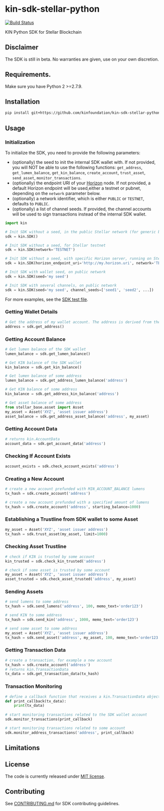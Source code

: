 # kin-sdk-stellar-python
[![Build Status](https://travis-ci.com/kinfoundation/kin-sdk-stellar-python.svg?token=f7PF9BYUzqkMQU5JpUvN&branch=master)](https://travis-ci.com/kinfoundation/kin-sdk-stellar-python)

KIN Python SDK for Stellar Blockchain

## Disclaimer

The SDK is still in beta. No warranties are given, use on your own discretion.

## Requirements.

Make sure you have Python 2 >=2.7.9.

## Installation 

```bash
pip install git+https://github.com/kinfoundation/kin-sdk-stellar-python.git
```

## Usage

### Initialization

To initialize the SDK, you need to provide the following parameters:
- (optionally) the seed to init the internal SDK wallet with. If not provided, you will NOT be able to use the 
  following functions: `get_address`, `get_lumen_balance`, `get_kin_balance`, `create_account`, `trust_asset`,
  `send_asset`, `monitor_transactions`.
- (optionally) the endpoint URI of your [Horizon](https://www.stellar.org/developers/horizon/reference/) node. 
  If not provided, a default Horizon endpoint will be used,either a testnet or pubnet, depending on the `network` 
  parameter below.
- (optionally) a network identifier, which is either `PUBLIC` or `TESTNET`, defaults to `PUBLIC`.
- (optionally) a list of channel seeds. If provided, the channel accounts will be used to sign transactions instead 
  of the internal SDK wallet.


```python
import kin

# Init SDK without a seed, in the public Stellar network (for generic blockchain queries)
sdk = kin.SDK()

# Init SDK without a seed, for Stellar testnet
sdk = kin.SDK(network='TESTNET')

# Init SDK without a seed, with specific Horizon server, running on Stellar testnet
sdk = kin.SDK(horizon_endpoint_uri='http://my.horizon.uri', network='TESTNET')

# Init SDK with wallet seed, on public network
sdk = kin.SDK(seed='my seed')

# Init SDK with several channels, on public network
sdk = kin.SDK(seed='my seed', channel_seeds=['seed1', 'seed2', ...])
```
For more examples, see the [SDK test file](test/test_sdk.py).


### Getting Wallet Details
```python
# Get the address of my wallet account. The address is derived from the seed the SDK was inited with.
address = sdk.get_address()
```

### Getting Account Balance
```python
# Get lumen balance of the SDK wallet
lumen_balance = sdk.get_lumen_balance()

# Get KIN balance of the SDK wallet
kin_balance = sdk.get_kin_balance()

# Get lumen balance of some address
lumen_balance = sdk.get_address_lumen_balance('address')

# Get KIN balance of some address
kin_balance = sdk.get_address_kin_balance('address')

# Get asset balance of some address
from stellar_base.asset import Asset
my_asset = Asset('XYZ', 'asset issuer address')
asset_balance = sdk.get_address_asset_balance('address', my_asset)
```

### Getting Account Data
```python
# returns kin.AccountData
account_data = sdk.get_account_data('address')
```


### Checking If Account Exists
```python
account_exists = sdk.check_account_exists('address')
```

### Creating a New Account
```python
# create a new account prefunded with MIN_ACCOUNT_BALANCE lumens
tx_hash = sdk.create_account('address')

# create a new account prefunded with a specified amount of lumens
tx_hash = sdk.create_account('address', starting_balance=1000)
```

### Establishing a Trustline from SDK wallet to some Asset
```python
my_asset = Asset('XYZ', 'asset issuer address')
tx_hash = sdk.trust_asset(my_asset, limit=1000)
```

### Checking Asset Trustline
```python
# check if KIN is trusted by some account
kin_trusted = sdk.check_kin_trusted('address')

# check if some asset is trusted by some account
my_asset = Asset('XYZ', 'asset issuer address')
asset_trusted = sdk.check_asset_trusted('address', my_asset)
```

### Sending Assets
```python
# send lumens to some address
tx_hash = sdk.send_lumens('address', 100, memo_text='order123')

# send KIN to some address
tx_hash = sdk.send_kin('address', 1000, memo_text='order123')

# send some asset to some address
my_asset = Asset('XYZ', 'asset issuer address')
tx_hash = sdk.send_asset('address', my_asset, 100, memo_text='order123')
```

### Getting Transaction Data
```python
# create a transaction, for example a new account
tx_hash = sdk.create_account('address')
# returns kin.TransactionData
tx_data = sdk.get_transaction_data(tx_hash)
```

### Transaction Monitoring
```python
# define a callback function that receives a kin.TransactionData object
def print_callback(tx_data):
    print(tx_data)
    
# start monitoring transactions related to the SDK wallet account
sdk.monitor_transactions(print_callback)

# start monitoring transactions related to some account
sdk.monitor_address_transactions('address', print_callback)
```

## Limitations


## License
The code is currently released under [MIT license](LICENSE).


## Contributing
See [CONTRIBUTING.md](CONTRIBUTING.md) for SDK contributing guidelines. 

